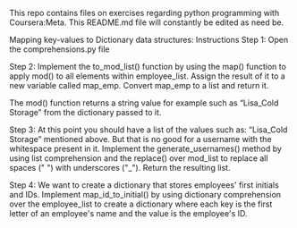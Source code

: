 This repo contains files on exercises regarding python programming with Coursera:Meta.
This README.md file will constantly be edited as need be.

Mapping key-values to Dictionary data structures:
Instructions
Step 1: Open the comprehensions.py file

Step 2: Implement the to_mod_list() function by using the map() function to apply mod() to all elements within employee_list. Assign the result of it to a new variable called map_emp. Convert map_emp to a list and return it.

The mod() function returns a string value for example such as “Lisa_Cold Storage” from the dictionary passed to it. 

Step 3: At this point you should have a list of the values such as: “Lisa_Cold Storage” mentioned above. But that is no good for a username with the whitespace present in it. Implement the generate_usernames() method by using list comprehension and the replace()  over mod_list to replace all spaces (" ") with underscores ("_"). Return the resulting list.

Step 4: We want to create a dictionary that stores employees' first initials and IDs. Implement map_id_to_initial() by using dictionary comprehension over the employee_list to create a dictionary where each key is the first letter of an employee's name and the value is the employee's ID.
